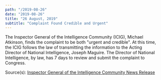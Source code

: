 ```yaml
---
path: "/2019-08-26"
date: "2019-08-26"
title: "26 August, 2019"
subtitle: "Complaint Found Credible and Urgent"
---
```


The Inspector General of the Intelligence Community (ICIG), Michael Atkinson, finds the complaint to be both "urgent and credible". At this time, the ICIG follows the law of transmitting the information to the Acting Director of National Intelligence, Joseph Maguire. The Director of National Intelligence, by law, has 7 days to review and submit the complaint to Congress.

<span class="sources">
Source(s): <a href="https://www.dni.gov/files/ICIG/Documents/News/ICIG%20News/2019/September%2030%20-%20Statement%20on%20Processing%20of%20Whistleblower%20Complaints/ICIG%20Statement%20on%20Processing%20of%20Whistleblower%20Complaints.pdf" target="_blank" rel="noopener noreferrer">Inspector General of the Intelligence Community News Release</a>
</span>
